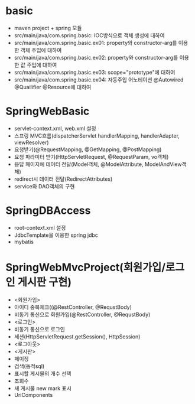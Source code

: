 # basic
- maven project + spring 모듈
- src/main/java/com.spring.basic: IOC방식으로 객체 생성에 대하여
- src/main/java/com.spring.basic.ex01: property와 constructor-arg를 이용한 객체 주입에 대하여
- src/main/java/com.spring.basic.ex02: property와 constructor-arg를 이용한 값 주입에 대하여
- src/main/java/com.spring.basic.ex03: scope="prototype"에 대하여
- src/main/java/com.spring.basic.ex04: 자동주입 어노테이션 @Autowired @Quailifier @Resource에 대하여
# SpringWebBasic
- servlet-context.xml, web.xml 설정
- 스프링 MVC흐름(dispatcherServlet handlerMapping, handlerAdapter, viewResolver)
- 요청받기(@RequestMapping, @GetMapping, @PostMapping)
- 요청 파라미터 받기(HttpServletRequest, @RequestParam, vo객체)
- 응답 페이지에 데이터 전달(Model객체, @ModelAttribute, ModelAndView객체)
- redirect시 데이터 전달(RedirectAttributes)
- service와 DAO객체의 구현
# SpringDBAccess
- root-context.xml 설정
- JdbcTemplate을 이용한 spring jdbc
- mybatis
# SpringWebMvcProject(회원가입/로그인 게시판 구현)
- <회원가입>
- 아이디 중복체크((@RestController, @RequstBody)
- 비동기 통신으로 회원가입(@RestController, @RequstBody)
- <로그인>
- 비동기 통신으로 로그인
- 세션(HttpServletRequest.getSession(), HttpSession)
- <로그아웃>
- <게시판>
- 페이징
- 검색(동적sql)
- 표시할 게시물의 개수 선택
- 조회수
- 새 게시물 new mark 표시
- UriComponents
